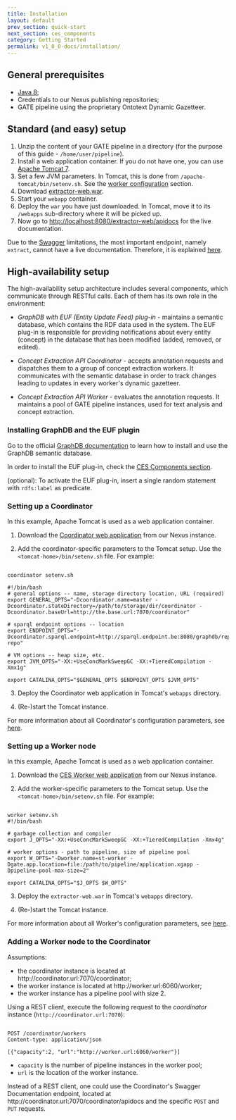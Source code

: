 ```yaml
---
title: Installation
layout: default
prev_section: quick-start
next_section: ces_components
category: Getting Started
permalink: v1_0_0-docs/installation/
---
```

## General prerequisites

* [Java 8](http://www.oracle.com/technetwork/java/javase/downloads/index.html);
* Credentials to our Nexus publishing repositories;
* GATE pipeline using the proprietary Ontotext Dynamic Gazetteer.

## Standard (and easy) setup

1. Unzip the content of your GATE pipeline in a directory (for the purpose of this guide - `/home/user/pipeline`).
2. Install a web application container. If you do not have one, you can use [Apache Tomcat 7](http://tomcat.apache.org/download-70.cgi).
3. Set a few JVM parameters. In Tomcat, this is done from `/apache-tomcat/bin/setenv.sh`. See the <a href="{{ site.baseurl }}/v1_0_0-docs/ces_components">worker configuration</a> section.
4. Download [extractor-web.war](http://maven.ontotext.com/content/repositories/publishing-releases/com/ontotext/ces/extractor-web/1.0.1/extractor-web-1.0.1.war).
5. Start your `webapp` container.
6. Deploy the `war` you have just downloaded. In Tomcat, move it to its `/webapps` sub-directory where it will be picked up.
7. Now go to [http://localhost:8080/extractor-web/apidocs](http://localhost:8080/extractor-web/apidocs) for the live documentation.

<div class="note-badge">

Due to the <a href="https://helloreverb.com/developers/swagger">Swagger</a> limitations, the most important endpoint, namely <code>extract</code>, cannot have a live documentation. Therefore, it is explained <a href="{{ site.baseurl }}/v1_0_0-docs/annotating_content">here</a>.
</div>


## High-availability setup

The high-availability setup architecture includes several components, which communicate through RESTful calls. Each of them has its own role in the environment:

* _GraphDB with EUF (Entity Update Feed) plug-in_ - maintains a semantic database, which contains the RDF data used in the system. The EUF plug-in is responsible for providing notifications about every entity (concept) in the database that has been modified (added, removed, or edited).

* _Concept Extraction API Coordinator_ - accepts annotation requests and dispatches them to a group of concept extraction workers. It communicates with the semantic database in order to track changes leading to updates in every worker's dynamic gazetteer.

* _Concept Extraction API Worker_ - evaluates the annotation requests. It maintains a pool of GATE pipeline instances, used for text analysis and concept extraction.

### Installing GraphDB and the EUF plugin

Go to the official [GraphDB documentation](http://graphdb.ontotext.com/display/GraphDB6/Home) to learn how to install and use the GraphDB semantic database.

In order to install the EUF plug-in, check the <a href="{{ site.baseurl }}/v1_0_0-docs/ces_components">CES Components section</a>.

<div class="note-badge">

(optional): To activate the EUF plug-in, insert a single random statement with <code>rdfs:label</code> as predicate.
</div>

### Setting up a Coordinator

In this example, Apache Tomcat is used as a web application container.

1. Download the [Coordinator web application](http://maven.ontotext.com/content/repositories/publishing-releases/com/ontotext/ces/coordinator/1.0.1/coordinator-1.0.1.war) from our Nexus instance.

2. Add the coordinator-specific parameters to the Tomcat setup. Use the `<tomcat-home>/bin/setenv.sh` file. For example:

<pre><code>
coordinator setenv.sh

#!/bin/bash
# general options -- name, storage directory location, URL (required)
export GENERAL_OPTS="-Dcoordinator.name=master -Dcoordinator.stateDirectory=/path/to/storage/dir/coordinator -Dcoordinator.baseUrl=http://the.base.url:7070/coordinator"

# sparql endpoint options -- location
export ENDPOINT_OPTS="-Dcoordinator.sparql.endpoint=http://sparql.endpoint.be:8080/graphdb/repositories/my-repo"

# VM options -- heap size, etc.
export JVM_OPTS="-XX:+UseConcMarkSweepGC -XX:+TieredCompilation -Xmx1g"

export CATALINA_OPTS="$GENERAL_OPTS $ENDPOINT_OPTS $JVM_OPTS"
</code></pre>

3. Deploy the Coordinator web application in Tomcat's `webapps` directory.

4. (Re-)start the Tomcat instance.

<div class="info-badge">
For more information about all Coordinator's configuration parameters, see <a href="{{ site.baseurl }}/v1_0_0-docs/ces_components">here</a>.
</div>

### Setting up a Worker node

In this example, Apache Tomcat is used as a web application container.

1. Download the [CES Worker web application](http://maven.ontotext.com/content/repositories/publishing-releases/com/ontotext/ces/extractor-web/1.0.1/extractor-web-1.0.1.war) from our Nexus instance.

2. Add the worker-specific parameters to the Tomcat setup. Use the `<tomcat-home>/bin/setenv.sh` file. For example:

<pre><code>
worker setenv.sh
#!/bin/bash

# garbage collection and compiler
export J_OPTS="-XX:+UseConcMarkSweepGC -XX:+TieredCompilation -Xmx4g"

# worker options - path to pipeline, size of pipeline pool
export W_OPTS="-Dworker.name=st-worker -Dgate.app.location=file:/path/to/pipeline/application.xgapp -Dpipeline-pool-max-size=2"

export CATALINA_OPTS="$J_OPTS $W_OPTS"
</code></pre>

3. Deploy the `extractor-web.war` in Tomcat's `webapps` directory.

4. (Re-)start the Tomcat instance.

<div class="info-badge">
For more information about all Worker's configuration parameters, see <a href="{{ site.baseurl }}/v1_0_0-docs/ces_components">here</a>.
</div>

### Adding a Worker node to the Coordinator

<div class="info-badge">
Assumptions:

<ul>
<li> the coordinator instance is located at http://coordinator.url:7070/coordinator;</li>
<li> the worker instance is located at http://worker.url:6060/worker;</li>
<li> the worker instance has a pipeline pool with size 2.</li>
</ul>
</div>

Using a REST client, execute the following request to the *coordinator* instance (`http://coordinator.url:7070`):

<pre><code>
POST /coordinator/workers
Content-type: application/json

[{"capacity":2, "url":"http://worker.url:6060/worker"}]
</code></pre>

* `capacity` is the number of pipeline instances in the worker pool;
* `url` is the location of the worker instance.

<div class="note-badge">
Instead of a REST client, one could use the Coordinator's Swagger Documentation endpoint, located at http://coordinator.url:7070/coordinator/apidocs and the specific <code>POST</code> and <code>PUT</code> requests.
</div>
